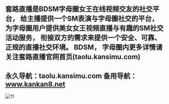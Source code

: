 套路直播是BDSM字母圈女王在线视频交友的社交平台， 
给主播提供一个SM表演与字母圈社交的平台，
为字母圈用户提供美女女王视频直播与有趣的SM社交活动服务， 
衔接双方的需求来提供一个安全、可靠、正规的直播社交环境。 
BDSM， 字母圈内更多详情请关注套路直播官网首页(taolu.kansimu.com)
----------------------------
永久导航：taolu.kansimu.com 
备用导航：www.kankan8.net
-------------------------------
![11](https://github.com/user-attachments/assets/c1d9d905-6ea5-4607-8a19-1542e518151e)
